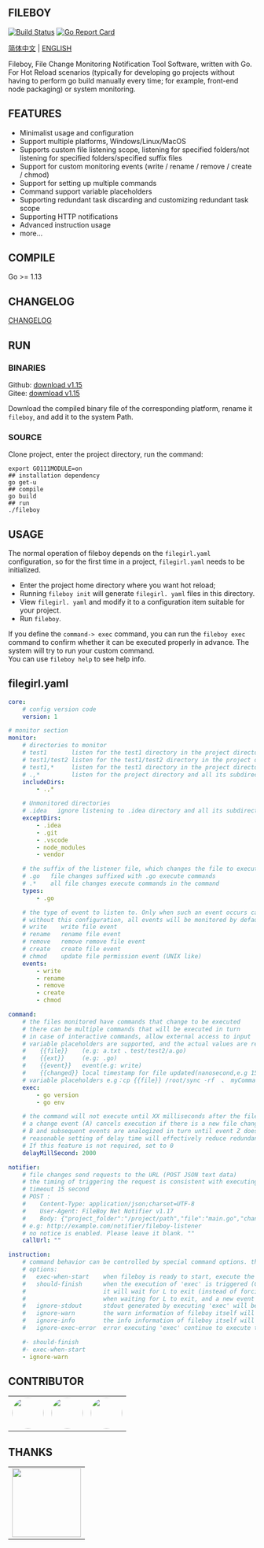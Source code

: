 ## FILEBOY  

[![Build Status](https://travis-ci.org/dengsgo/fileboy.svg?branch=master)](https://travis-ci.org/dengsgo/fileboy) [![Go Report Card](https://goreportcard.com/badge/github.com/dengsgo/fileboy)](https://goreportcard.com/report/github.com/dengsgo/fileboy)

[简体中文](README.md) | [ENGLISH](README_EN.md)

Fileboy, File Change Monitoring Notification Tool Software, written with Go.  
For Hot Reload scenarios (typically for developing go projects without having to perform go build manually every time; for example, front-end node packaging) or system monitoring.  

## FEATURES

- Minimalist usage and configuration  
- Support multiple platforms, Windows/Linux/MacOS  
- Supports custom file listening scope, listening for specified folders/not listening for specified folders/specified suffix files  
- Support for custom monitoring events (write / rename / remove / create / chmod)  
- Support for setting up multiple commands  
- Command support variable placeholders  
- Supporting redundant task discarding and customizing redundant task scope  
- Supporting HTTP notifications  
- Advanced instruction usage  
- more...  

## COMPILE

Go >= 1.13   

## CHANGELOG  

[CHANGELOG](CHANGELOG.md)  


## RUN    

### BINARIES   

Github: [download v1.15](https://github.com/dengsgo/fileboy/releases)  
Gitee:  [dowmload v1.15](https://gitee.com/dengsgo/fileboy/releases)  

Download the compiled binary file of the corresponding platform, rename it `fileboy`, and add it to the system Path.  

### SOURCE   

Clone project, enter the project directory, run the command:  
```shell
export GO111MODULE=on  
## installation dependency
go get-u 
## compile
go build
## run
./fileboy
```
## USAGE

The normal operation of fileboy depends on the `filegirl.yaml` configuration, so for the first time in a project, `filegirl.yaml` needs to be initialized.  
- Enter the project home directory where you want hot reload;  
- Running `fileboy init` will generate `filegirl. yaml` files in this directory.  
- View `filegirl. yaml` and modify it to a configuration item suitable for your project.  
- Run `fileboy`.  
  
If you define the `command-> exec` command, you can run the `fileboy exec` command to confirm whether it can be executed properly in advance. The system will try to run your custom command.  
You can use `fileboy help` to see help info.  

## filegirl.yaml

```yaml
core:
    # config version code
    version: 1

# monitor section
monitor:
    # directories to monitor
    # test1       listen for the test1 directory in the project directory
    # test1/test2 listen for the test1/test2 directory in the project directory
    # test1,*     listen for the test1 directory in the project directory and all its subdirectories (recursion)
    # .,*         listen for the project directory and all its subdirectories (recursion)
    includeDirs:
        - .,*

    # Unmonitored directories
    # .idea   ignore listening to .idea directory and all its subdirectories
    exceptDirs:
        - .idea
        - .git
        - .vscode
        - node_modules
        - vendor

    # the suffix of the listener file, which changes the file to execute commands
    # .go   file changes suffixed with .go execute commands
    # .*    all file changes execute commands in the command
    types:
        - .go

    # the type of event to listen to. Only when such an event occurs can the command in command be executed
    # without this configuration, all events will be monitored by default
    # write    write file event
    # rename   rename file event
    # remove   remove remove file event
    # create   create file event
    # chmod    update file permission event (UNIX like)
    events:
        - write
        - rename
        - remove
        - create
        - chmod

command:
    # the files monitored have commands that change to be executed
    # there can be multiple commands that will be executed in turn
    # in case of interactive commands, allow external access to input
    # variable placeholders are supported, and the actual values are replaced when the command is run:
    #    {{file}}    (e.g: a.txt 、test/test2/a.go)
    #    {{ext}}     (e.g: .go)
    #    {{event}}   event(e.g: write)
    #    {{changed}} local timestamp for file updated(nanosecond,e.g 1537326690523046400)
    # variable placeholders e.g：cp {{file}} /root/sync -rf  、 myCommand --{{ext}} {{changed}}
    exec:
        - go version
        - go env

    # the command will not execute until XX milliseconds after the file changes
    # a change event (A) cancels execution if there is a new file change event (B) within the defined delay time (t).
    # B and subsequent events are analogized in turn until event Z does not produce new events within t, and Z executes.
    # reasonable setting of delay time will effectively reduce redundancy and duplicate task execution.
    # If this feature is not required, set to 0
    delayMillSecond: 2000

notifier:
    # file changes send requests to the URL (POST JSON text data)
    # the timing of triggering the request is consistent with executing the command command
    # timeout 15 second
    # POST :
    #    Content-Type: application/json;charset=UTF-8
    #    User-Agent: FileBoy Net Notifier v1.17
    #    Body: {"project_folder":"/project/path","file":"main.go","changed":1576567861913824940,"ext":".go","event":"write"}
    # e.g: http://example.com/notifier/fileboy-listener
    # no notice is enabled. Please leave it blank. ""
    callUrl: ""

instruction:
    # command behavior can be controlled by special command options. there can be multiple instructions
    # options:
    #   exec-when-start    when fileboy is ready to start, execute the command defined by 'exec' once automatically
    #   should-finish      when the execution of 'exec' is triggered (C), if the last command (L) does not exit (still executing),
    #                      it will wait for L to exit (instead of forcing kill), and the execution of this command will not start until L has an explicit exit code.
    #                      when waiting for L to exit, and a new event triggers command execution (n), C execution is cancelled, and only the last N execution is retained
    #   ignore-stdout      stdout generated by executing 'exec' will be discarded
    #   ignore-warn        the warn information of fileboy itself will be discarded
    #   ignore-info        the info information of fileboy itself will be discarded
    #   ignore-exec-error  error executing 'exec' continue to execute the following command without exiting 

    #- should-finish
    #- exec-when-start
    - ignore-warn
```

## CONTRIBUTOR

|   |   |   |
| ------------ | ------------ | ------------ |
| <a href="https://github.com/dengsgo"><img src="https://avatars1.githubusercontent.com/u/7929002?s=460&v=4" width=64 style="border-radius:45px;" /></a> | <a href="https://github.com/jason-gao"><img src="https://avatars1.githubusercontent.com/u/9896574?s=460&v=4" width=64 style="border-radius:45px;" /></a> | <a href="https://github.com/itwesley"><img src="https://avatars1.githubusercontent.com/u/1928721?s=460&v=4" width=64 style="border-radius:45px;" /></a> |



## THANKS

|   |
| ------------ |
| <a href="https://www.jetbrains.com/?from=fileboy"><img src="./resources/jetbrains.png" width=140></a> |

